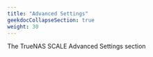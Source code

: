 ```yaml
---
title: "Advanced Settings"
geekdocCollapseSection: true
weight: 30
---
```


The TrueNAS SCALE Advanced Settings section
